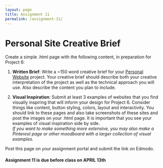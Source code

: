 ```yaml
---
layout: page
title: Assignment 11
permalink: /assignment-11/
---
```


# Personal Site Creative Brief

Create a simple .html page with the following content, in preparation for Project 6: 

1. **Written Brief**: Write a ~150 word creative brief for your [Personal Website](/web-spring-16/project-6) project. Your creative brief should describe both your creative interpretation of the project as well as the technical approach you will use. Also describe the content you plan to include.

2. **Visual Inspiration**: Submit at least 3 examples of websites that you find visually inspiring that will inform your design for Project 6. Consider things like content, button styling, colors, layout and interactivity. You should link to these pages and also take screenshots of these sites and post the images on your .html page. It is important that you see your examples of visual inspiration side by side. 
<br>*If you want to make something more extensive, you may also make a Pinterest page or other moodboard with a larger collection of visual examples.*

Post this page on your assignment portal and submit the link on Edmodo. 

####  **Assignment 11 is due before class on APRIL 13th**

